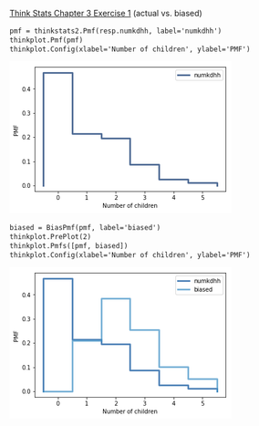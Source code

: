[Think Stats Chapter 3 Exercise 1](http://greenteapress.com/thinkstats2/html/thinkstats2004.html#toc31) (actual vs. biased)

>> 
```
pmf = thinkstats2.Pmf(resp.numkdhh, label='numkdhh')
thinkplot.Pmf(pmf)
thinkplot.Config(xlabel='Number of children', ylabel='PMF')
```

![chap3_1a](https://github.com/kimjaesung/dsp/blob/master/img/stats3_1.png "")

```
biased = BiasPmf(pmf, label='biased')
thinkplot.PrePlot(2)
thinkplot.Pmfs([pmf, biased])
thinkplot.Config(xlabel='Number of children', ylabel='PMF')
```

![chap3_1b](https://github.com/kimjaesung/dsp/blob/master/img/stats3_1b.png "")
